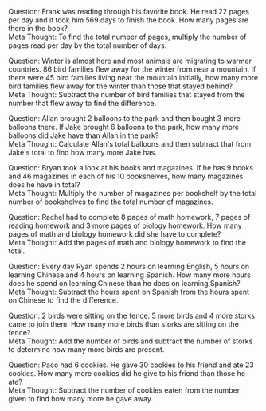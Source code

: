 Question: Frank was reading through his favorite book. He read 22 pages per day and it took him 569 days to finish the book. How many pages are there in the book?  
Meta Thought: To find the total number of pages, multiply the number of pages read per day by the total number of days.

Question: Winter is almost here and most animals are migrating to warmer countries. 86 bird families flew away for the winter from near a mountain. If there were 45 bird families living near the mountain initially, how many more bird families flew away for the winter than those that stayed behind?  
Meta Thought: Subtract the number of bird families that stayed from the number that flew away to find the difference.

Question: Allan brought 2 balloons to the park and then bought 3 more balloons there. If Jake brought 6 balloons to the park, how many more balloons did Jake have than Allan in the park?  
Meta Thought: Calculate Allan's total balloons and then subtract that from Jake's total to find how many more Jake has.

Question: Bryan took a look at his books and magazines. If he has 9 books and 46 magazines in each of his 10 bookshelves, how many magazines does he have in total?  
Meta Thought: Multiply the number of magazines per bookshelf by the total number of bookshelves to find the total number of magazines.

Question: Rachel had to complete 8 pages of math homework, 7 pages of reading homework and 3 more pages of biology homework. How many pages of math and biology homework did she have to complete?  
Meta Thought: Add the pages of math and biology homework to find the total.

Question: Every day Ryan spends 2 hours on learning English, 5 hours on learning Chinese and 4 hours on learning Spanish. How many more hours does he spend on learning Chinese than he does on learning Spanish?  
Meta Thought: Subtract the hours spent on Spanish from the hours spent on Chinese to find the difference.

Question: 2 birds were sitting on the fence. 5 more birds and 4 more storks came to join them. How many more birds than storks are sitting on the fence?  
Meta Thought: Add the number of birds and subtract the number of storks to determine how many more birds are present.

Question: Paco had 6 cookies. He gave 30 cookies to his friend and ate 23 cookies. How many more cookies did he give to his friend than those he ate?  
Meta Thought: Subtract the number of cookies eaten from the number given to find how many more he gave away.
